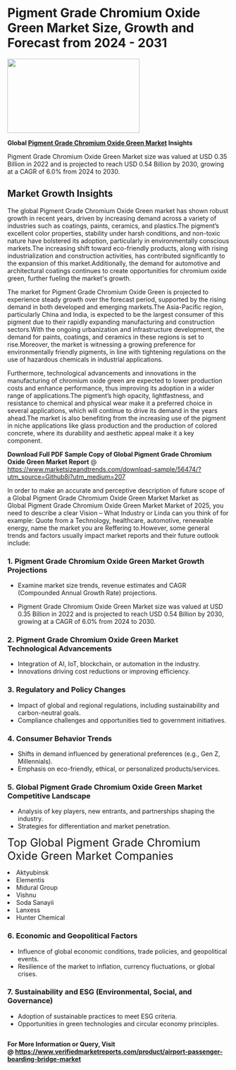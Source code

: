 <H1>Pigment Grade Chromium Oxide Green Market Size, Growth and Forecast from 2024 - 2031</H1><img class="aligncenter size-medium wp-image-584254" src="https://thirdeyenews.in/wp-content/uploads/2024/09/Global-Market-Research-300x168.jpeg" alt="" width="300" height="168" /><p><strong>Global&nbsp;<a href="https://www.marketsizeandtrends.com/download-sample/56474/?utm_source=Github8j?utm_medium=207">Pigment Grade Chromium Oxide Green Market</a> Insights</strong></p><p>Pigment Grade Chromium Oxide Green Market size was valued at USD 0.35 Billion in 2022 and is projected to reach USD 0.54 Billion by 2030, growing at a CAGR of 6.0% from 2024 to 2030.</p><p><h2>Market Growth Insights</h2> <p>The global Pigment Grade Chromium Oxide Green market has shown robust growth in recent years, driven by increasing demand across a variety of industries such as coatings, paints, ceramics, and plastics.The pigment’s excellent color properties, stability under harsh conditions, and non-toxic nature have bolstered its adoption, particularly in environmentally conscious markets.The increasing shift toward eco-friendly products, along with rising industrialization and construction activities, has contributed significantly to the expansion of this market.Additionally, the demand for automotive and architectural coatings continues to create opportunities for chromium oxide green, further fueling the market's growth.</p> <p>The market for Pigment Grade Chromium Oxide Green is projected to experience steady growth over the forecast period, supported by the rising demand in both developed and emerging markets.The Asia-Pacific region, particularly China and India, is expected to be the largest consumer of this pigment due to their rapidly expanding manufacturing and construction sectors.With the ongoing urbanization and infrastructure development, the demand for paints, coatings, and ceramics in these regions is set to rise.Moreover, the market is witnessing a growing preference for environmentally friendly pigments, in line with tightening regulations on the use of hazardous chemicals in industrial applications.</p> <p>Furthermore, technological advancements and innovations in the manufacturing of chromium oxide green are expected to lower production costs and enhance performance, thus improving its adoption in a wider range of applications.The pigment’s high opacity, lightfastness, and resistance to chemical and physical wear make it a preferred choice in several applications, which will continue to drive its demand in the years ahead.The market is also benefiting from the increasing use of the pigment in niche applications like glass production and the production of colored concrete, where its durability and aesthetic appeal make it a key component.</p> <p><span class=""><strong>Download Full PDF Sample Copy of Global Pigment Grade Chromium Oxide Green Market Report</strong> @ <a href="https://www.marketsizeandtrends.com/download-sample/56474/?utm_source=Github8j?utm_medium=207" target="_blank">https://www.marketsizeandtrends.com/download-sample/56474/?utm_source=Github8j?utm_medium=207</a></span></p><p>In order to make an accurate and perceptive description of future scope of a Global&nbsp;Pigment Grade Chromium Oxide Green Market Market as Global&nbsp;Pigment Grade Chromium Oxide Green Market Market of 2025, you need to describe a clear Vision &ndash; What Industry or Linda can you think of for example: Quote from a Technology, healthcare, automotive, renewable energy, name the market you are Reffering to.However, some general trends and factors usually impact market reports and their future outlook include:</p><h3>1.&nbsp;<strong>Pigment Grade Chromium Oxide Green Market Growth Projections</strong></h3><ul><li>Examine market size trends, revenue estimates and CAGR (Compounded Annual Growth Rate) projections.</li><li><p>Pigment Grade Chromium Oxide Green Market size was valued at USD 0.35 Billion in 2022 and is projected to reach USD 0.54 Billion by 2030, growing at a CAGR of 6.0% from 2024 to 2030.</p></li></ul><h3>2.&nbsp;<strong>Pigment Grade Chromium Oxide Green Market Technological Advancements</strong></h3><ul><li>Integration of AI, IoT, blockchain, or automation in the industry.</li><li>Innovations driving cost reductions or improving efficiency.</li></ul><h3>3.&nbsp;<strong>Regulatory and Policy Changes</strong></h3><ul><li>Impact of global and regional regulations, including sustainability and carbon-neutral goals.</li><li>Compliance challenges and opportunities tied to government initiatives.</li></ul><h3>4.&nbsp;<strong>Consumer Behavior Trends</strong></h3><ul><li>Shifts in demand influenced by generational preferences (e.g., Gen Z, Millennials).</li><li>Emphasis on eco-friendly, ethical, or personalized products/services.</li></ul><h3>5.&nbsp;<strong>Global Pigment Grade Chromium Oxide Green Market Competitive Landscape</strong></h3><ul><li>Analysis of key players, new entrants, and partnerships shaping the industry.</li><li>Strategies for differentiation and market penetration.</li></ul><p data-pm-slice="1 1 []"><span style="color: inherit; font-family: inherit; font-size: 25px;">Top Global Pigment Grade Chromium Oxide Green Market Companies</span></p><div class="" data-test-id=""><p><li>Aktyubinsk</li><li> Elementis</li><li> Midural Group</li><li> Vishnu</li><li> Soda Sanayii</li><li> Lanxess</li><li> Hunter Chemical</li></p></div><h3>6.&nbsp;<strong>Economic and Geopolitical Factors</strong></h3><ul><li>Influence of global economic conditions, trade policies, and geopolitical events.</li><li>Resilience of the market to inflation, currency fluctuations, or global crises.</li></ul><h3>7.&nbsp;<strong>Sustainability and ESG (Environmental, Social, and Governance)</strong></h3><ul><li>Adoption of sustainable practices to meet ESG criteria.</li><li>Opportunities in green technologies and circular economy principles.</li></ul><h2><strong style="font-size: 14px;">For More Information or Query, Visit @&nbsp;</strong><a style="background-color: #ffffff; font-size: 14px;" href="https://www.marketsizeandtrends.com/report/pigment-grade-chromium-oxide-green-market/" target="_blank">https://www.verifiedmarketreports.com/product/airport-passenger-boarding-bridge-market</a></h2>